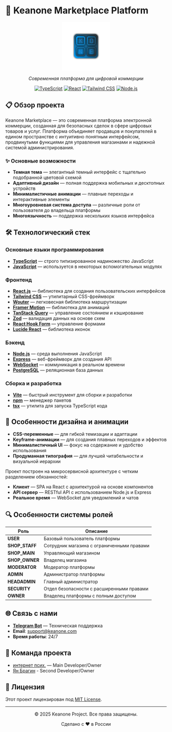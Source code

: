 # 🚀 Keanone Marketplace Platform

<div align="center">
  <img src="public/images/logo.png" alt="Keanone Marketplace Logo" width="150"/>
  <br>
  <p><em>Современная платформа для цифровой коммерции</em></p>
  
  [![TypeScript](https://img.shields.io/badge/TypeScript-007ACC?style=for-the-badge&logo=typescript&logoColor=white)](https://www.typescriptlang.org/)
  [![React](https://img.shields.io/badge/React-20232A?style=for-the-badge&logo=react&logoColor=61DAFB)](https://reactjs.org/)
  [![Tailwind CSS](https://img.shields.io/badge/Tailwind_CSS-38B2AC?style=for-the-badge&logo=tailwind-css&logoColor=white)](https://tailwindcss.com/)
  [![Node.js](https://img.shields.io/badge/Node.js-339933?style=for-the-badge&logo=nodedotjs&logoColor=white)](https://nodejs.org/)
</div>

## 📋 Обзор проекта

Keanone Marketplace — это современная платформа электронной коммерции, созданная для безопасных сделок в сфере цифровых товаров и услуг. Платформа объединяет продавцов и покупателей в едином пространстве с интуитивно понятным интерфейсом, продвинутыми функциями для управления магазинами и надежной системой администрирования.

### ✨ Основные возможности

- **Темная тема** — элегантный темный интерфейс с тщательно подобранной цветовой схемой
- **Адаптивный дизайн** — полная поддержка мобильных и десктопных устройств
- **Минималистичные анимации** — плавные переходы и интерактивные элементы
- **Многоуровневая система доступа** — различные роли от пользователя до владельца платформы
- **Многоязычность** — поддержка нескольких языков интерфейса

## 🛠️ Технологический стек

### Основные языки программирования

- **[TypeScript](https://www.typescriptlang.org/)** — строго типизированное надмножество JavaScript
- **[JavaScript](https://developer.mozilla.org/en-US/docs/Web/JavaScript)** — используется в некоторых вспомогательных модулях

### Фронтенд

- **[React.js](https://reactjs.org/)** — библиотека для создания пользовательских интерфейсов
- **[Tailwind CSS](https://tailwindcss.com/)** — утилитарный CSS-фреймворк
- **[Wouter](https://github.com/molefrog/wouter)** — легковесная библиотека маршрутизации
- **[Framer Motion](https://www.framer.com/motion/)** — библиотека для анимаций
- **[TanStack Query](https://tanstack.com/query/latest)** — управление состоянием и кэширование
- **[Zod](https://zod.dev/)** — валидация данных на основе схем
- **[React Hook Form](https://react-hook-form.com/)** — управление формами
- **[Lucide React](https://lucide.dev/)** — библиотека иконок

### Бэкенд

- **[Node.js](https://nodejs.org/)** — среда выполнения JavaScript
- **[Express](https://expressjs.com/)** — веб-фреймворк для создания API
- **[WebSocket](https://developer.mozilla.org/en-US/docs/Web/API/WebSockets_API)** — коммуникация в реальном времени
- **[PostgreSQL](https://www.postgresql.org/)** — реляционная база данных

### Сборка и разработка

- **[Vite](https://vitejs.dev/)** — быстрый инструмент для сборки и разработки
- **[npm](https://www.npmjs.com/)** — менеджер пакетов
- **[tsx](https://github.com/esbuild-kit/tsx)** — утилита для запуска TypeScript кода

## 🎨 Особенности дизайна и анимации

- **CSS-переменные** — для гибкой темизации и адаптации
- **Keyframe-анимации** — для создания плавных переходов и эффектов
- **Минималистичный UI** — фокус на содержание и удобство использования
- **Продуманная типография** — для лучшей читабельности и визуальной иерархии


Проект построен на микросервисной архитектуре с четким разделением обязанностей:

- **Клиент** — SPA на React с архитектурой на основе компонентов
- **API сервер** — RESTful API с использованием Node.js и Express
- **Реальное время** — WebSocket для уведомлений и чатов

## 🔍 Особенности системы ролей

| Роль | Описание |
|------|----------|
| **USER** | Базовый пользователь платформы |
| **SHOP_STAFF** | Сотрудник магазина с ограниченными правами |
| **SHOP_MAIN** | Управляющий магазином |
| **SHOP_OWNER** | Владелец магазина |
| **MODERATOR** | Модератор платформы |
| **ADMIN** | Администратор платформы |
| **HEADADMIN** | Главный администратор |
| **SECURITY** | Отдел безопасности с расширенными правами |
| **OWNER** | Владелец платформы с полным доступом |

## 🌐 Связь с нами

- **[Telegram Bot](https://t.me/KeanoneSupportRobot)** — Техническая поддержка
- **Email**: support@keanone.com
- **Время работы**: 24/7

## 👤 Команда проекта

- [интернет псих.](https://k-connect.ru/profile/zxcursed) — Main Developer/Owner
- [Ян Брагин](https://k-connect.ru/profile/qsoul) - Second Developer/Owner

## 📝 Лицензия

Этот проект лицензирован под [MIT License](LICENSE).

---

<div align="center">
  <p>© 2025 Keanone Project. Все права защищены.</p>
  <p>Сделано с ❤️ в России</p>
</div> 
